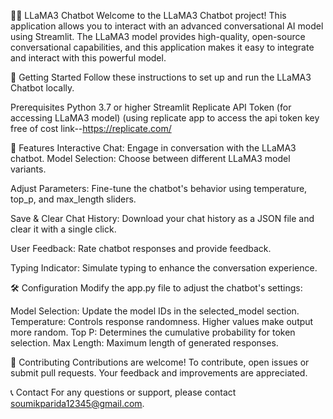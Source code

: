 🦙💬 LLaMA3 Chatbot
Welcome to the LLaMA3 Chatbot project! This application allows you to interact with an advanced conversational AI model using Streamlit. The LLaMA3 model provides high-quality, open-source conversational capabilities, and this application makes it easy to integrate and interact with this powerful model.

🚀 Getting Started
Follow these instructions to set up and run the LLaMA3 Chatbot locally.

Prerequisites
Python 3.7 or higher
Streamlit
Replicate API Token (for accessing LLaMA3 model)  (using replicate app to access the api token key free of cost  link--https://replicate.com/


📜 Features
Interactive Chat: Engage in conversation with the LLaMA3 chatbot.
Model Selection: Choose between different LLaMA3 model variants.

Adjust Parameters: Fine-tune the chatbot's behavior using temperature, top_p, and max_length sliders.

Save & Clear Chat History: Download your chat history as a JSON file and clear it with a single click.

User Feedback: Rate chatbot responses and provide feedback.

Typing Indicator: Simulate typing to enhance the conversation experience.


🛠 Configuration
Modify the app.py file to adjust the chatbot's settings:

Model Selection: Update the model IDs in the selected_model section.
Temperature: Controls response randomness. Higher values make output more random.
Top P: Determines the cumulative probability for token selection.
Max Length: Maximum length of generated responses.






🤝 Contributing
Contributions are welcome! To contribute, open issues or submit pull requests. Your feedback and improvements are appreciated.

📞 Contact
For any questions or support, please contact soumikparida12345@gmail.com.
